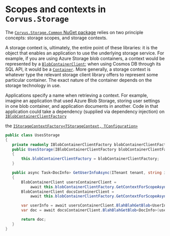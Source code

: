 # Scopes and contexts in `Corvus.Storage`

The [`Corvus.Storage.Common` NuGet package](https://www.nuget.org/packages/Corvus.Storage.Common) relies on two principle concepts: storage scopes, and storage contexts.

A storage context is, ultimately, the entire point of these libraries: it is the object that enables an application to use the underlying storage service. For example, if you are using Azure Storage blob containers, a context would be represented by a [`BlobContainerClient`](xref:Azure.Storage.Blobs.BlobContainerClient); when using Cosmos DB through its SQL API, it would be a [`Container`](xref:Microsoft.Azure.Cosmos.Container). More generally, a storage context is whatever type the relevant storage client library offers to represent some particular container. The exact nature of the container depends on the storage technology in use.

Applications specify a name when retrieving a context. For example, imagine an application that used Azure Blob Storage, storing user settings in one blob container, and application documents in another. Code in that application could take a dependency (supplied via dependency injection) on [`IBlobContainerClientFactory`](xref:IBlobContainerClientFactory)


 the [`IStorageContextFactory<TStorageContext, TConfiguration>`]()

 ```cs
 public class UsesStorage
 {
    private readonly IBlobContainerClientFactory blobContainerClientFactory;
    public UsesStorage(IBlobContainerClientFactory blobContainerClientFactory)
    {
        this.blobContainerClientFactory = blobContainerClientFactory;
    }

    public async Task<DocInfo> GetUserInfoAsync(ITenant tenant, string id)
    {
        BlobContainerClient usersContainerClient =
            await this.blobContainerClientFactory.GetContextForScopeAsync(tenant, "users");
        BlobContainerClient docsContainerClient =
            await this.blobContainerClientFactory.GetContextForScopeAsync(tenant, "documents");

        var userInfo = await usersContainerClient.BlahBlahGetBlob<UserInfo>(id);
        var doc = await docsContainerClient.BlahBlahGetBlob<DocInfo>(userInfo.RootDocumentId);

        return doc;
    }
 }
 ```